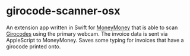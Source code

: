 # girocode-scanner-osx

An extension app written in Swift for [MoneyMoney](https://moneymoney-app.com/app) that is able to scan [Girocodes](https://www.girocode.de) 
using the primary webcam. The invoice data is sent via AppleScript to MoneyMoney. 
Saves some typing for invoices that have a girocode printed onto.


